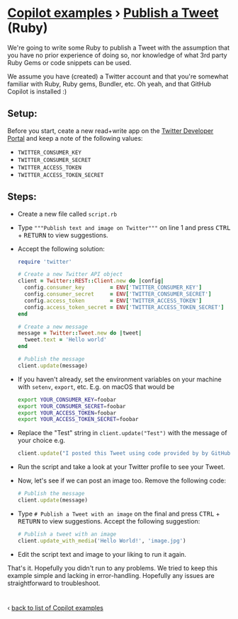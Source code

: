 # [Copilot examples](../README.md) › [Publish a Tweet](/README.md) (Ruby)

We're going to write some Ruby to publish a Tweet with the assumption that you have no prior experience of doing so, nor knowledge of what 3rd party Ruby Gems or code snippets can be used.

We assume you have (created) a Twitter account and that you're somewhat familiar with Ruby, Ruby gems, Bundler, etc. Oh yeah, and that GitHub Copilot is installed :)

## Setup:

Before you start, ceate a new read+write app on the [Twitter Developer Portal](https://developer.twitter.com/en/portal/dashboard) and keep a note of the following values: 

* `TWITTER_CONSUMER_KEY`
* `TWITTER_CONSUMER_SECRET`
* `TWITTER_ACCESS_TOKEN`
* `TWITTER_ACCESS_TOKEN_SECRET`

## Steps:

- Create a new file called `script.rb`

- Type `"""Publish text and image on Twitter"""` on line 1 and press <kbd>CTRL</kbd> + <kbd>RETURN</kbd> to view suggestions.

- Accept the following solution:

  ```ruby
  require 'twitter'

  # Create a new Twitter API object
  client = Twitter::REST::Client.new do |config|
    config.consumer_key        = ENV['TWITTER_CONSUMER_KEY']
    config.consumer_secret     = ENV['TWITTER_CONSUMER_SECRET']
    config.access_token        = ENV['TWITTER_ACCESS_TOKEN']
    config.access_token_secret = ENV['TWITTER_ACCESS_TOKEN_SECRET']
  end

  # Create a new message
  message = Twitter::Tweet.new do |tweet|
    tweet.text = 'Hello world'
  end

  # Publish the message
  client.update(message)
  ```

- If you haven't already, set the environment variables on your machine with `setenv`, `export`, etc. E.g. on macOS that would be
  
  ```bash
  export YOUR_CONSUMER_KEY=foobar
  export YOUR_CONSUMER_SECRET=foobar
  export YOUR_ACCESS_TOKEN=foobar
  export YOUR_ACCESS_TOKEN_SECRET=foobar
  ```

- Replace the "Test" string in `client.update("Test")` with the message of your choice e.g.

  ```ruby
  client.update("I posted this Tweet using code provided by by GitHub Copilot! 🤯")
  ```

- Run the script and take a look at your Twitter profile to see your Tweet.

- Now, let's see if we can post an image too. Remove the following code:

  ```ruby
  # Publish the message
  client.update(message)
  ```


- Type `# Publish a Tweet with an image` on the final and press <kbd>CTRL</kbd> + <kbd>RETURN</kbd> to view suggestions. Accept the following suggestion:

  ```ruby
  # Publish a tweet with an image
  client.update_with_media('Hello World!', 'image.jpg')
  ```

- Edit the script text and image to your liking to run it again.

That's it. Hopefully you didn't run to any problems. We tried to keep this example simple and lacking in error-handling. Hopefully any issues are straightforward to troubleshoot.

#

‹ [back to list of Copilot examples](../README.md)
